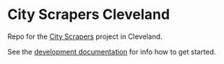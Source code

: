 # City Scrapers Cleveland

Repo for the [City Scrapers](https://cityscrapers.org) project in Cleveland.

See the [development documentation](https://cityscrapers.org/docs/development/) for info how to get started.
